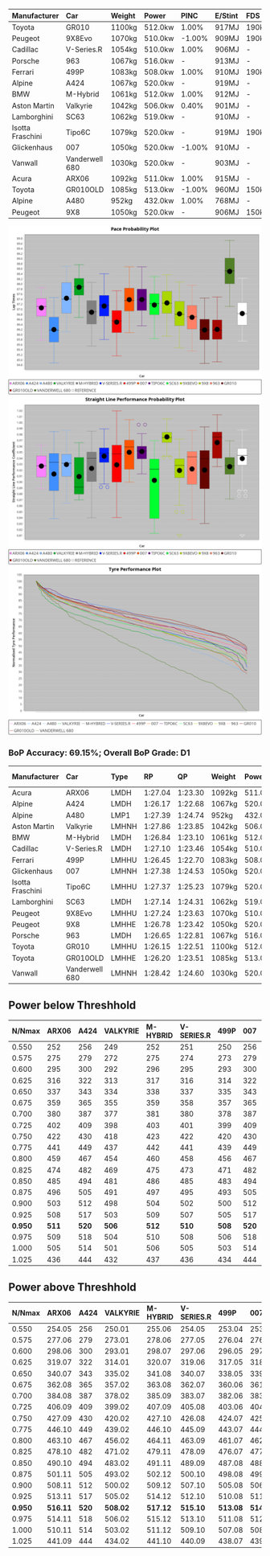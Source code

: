 | Manufacturer     | Car            | Weight | Power   | PINC    | E/Stint | FDS     |
|:-|:-|:-|:-|:-|:-|:-|
| Toyota           | GR010          | 1100kg | 512.0kw | 1.00%   | 917MJ   | 190kph  |
| Peugeot          | 9X8Evo         | 1070kg | 510.0kw | -1.00%  | 909MJ   | 190kph  |
| Cadillac         | V-Series.R     | 1054kg | 510.0kw | 1.00%   | 906MJ   |    -    |
| Porsche          | 963            | 1067kg | 516.0kw |    -    | 913MJ   |    -    |
| Ferrari          | 499P           | 1083kg | 508.0kw | 1.00%   | 910MJ   | 190kph  |
| Alpine           | A424           | 1067kg | 520.0kw |    -    | 919MJ   |    -    |
| BMW              | M-Hybrid       | 1061kg | 512.0kw | 1.00%   | 912MJ   |    -    |
| Aston Martin     | Valkyrie       | 1042kg | 506.0kw | 0.40%   | 901MJ   |    -    |
| Lamborghini      | SC63           | 1062kg | 519.0kw |    -    | 910MJ   |    -    |
| Isotta Fraschini | Tipo6C         | 1079kg | 520.0kw |    -    | 919MJ   | 190kph  |
| Glickenhaus      | 007            | 1050kg | 520.0kw | -1.00%  | 910MJ   |    -    |
| Vanwall          | Vanderwell 680 | 1030kg | 520.0kw |    -    | 903MJ   |    -    |
| Acura            | ARX06          | 1092kg | 511.0kw | 1.00%   | 915MJ   |    -    |
| Toyota           | GR010OLD       | 1085kg | 513.0kw | -1.00%  | 960MJ   | 150kph  |
| Alpine           | A480           | 952kg  | 432.0kw | 1.00%   | 768MJ   |    -    |
| Peugeot          | 9X8            | 1050kg | 520.0kw |    -    | 906MJ   | 150kph  |

![PACECHART](./IMG/ACOMETHOD.png)
![STRAIGHTLINEPERFORMANCECHART](./IMG/ACOMETHOD_sp.png)
![TYREPERFORMANCECHART](./IMG/ACOMETHOD_tw.png)

### BoP Accuracy: 69.15%; Overall BoP Grade: D1
| Manufacturer     | Car            | Type  | RP      | QP      | Weight | Power¹  | Threshhold | PINC    | Power²   | E/Stint | AVG Vmax  | FDS     | RDLC | L/Stint | BOP-Grade | Model Accuracy | Model Points | Match% | SimDiff |
|:-|:-|:-|:-|:-|:-|:-|:-|:-|:-|:-|:-|:-|:-|:-|:-|:-|:-|:-|:-|
| Acura            | ARX06          | LMDH  | 1:27.04 | 1:23.30 | 1092kg | 511.0kw | 210.0kph   | 1.00%   | 516.10kw |  915MJ  | 269.39kph |    -    | 0.98 | 43      | +B2       | 100.00%        | 996          | 83.77% | #       |
| Alpine           | A424           | LMDH  | 1:26.17 | 1:22.68 | 1067kg | 520.0kw | 210.0kph   |    -    | 520.00kw |  919MJ  | 269.07kph |    -    | 1.01 | 43      | -Ω1       | 96.10%         | 2390         | 49.97% | #       |
| Alpine           | A480           | LMP1  | 1:27.39 | 1:24.74 |  952kg | 432.0kw | 210.0kph   | 1.00%   | 436.30kw |  768MJ  | 269.92kph |    -    | 0.98 | 40      | +A2       | 95.62%         | 1701         | 90.71% | #       |
| Aston Martin     | Valkyrie       | LMHNH | 1:27.86 | 1:23.85 | 1042kg | 506.0kw | 210.0kph   | 0.40%   | 508.00kw |  901MJ  | 268.40kph |    -    | 1.03 | 43      | +Ω1       | 100.00%        | 466          | 31.32% | #       |
| BMW              | M-Hybrid       | LMDH  | 1:26.84 | 1:23.10 | 1061kg | 512.0kw | 210.0kph   | 1.00%   | 517.10kw |  912MJ  | 270.32kph |    -    | 1.01 | 43      | -B1       | 100.00%        | 3339         | 89.30% | #       |
| Cadillac         | V-Series.R     | LMDH  | 1:27.10 | 1:23.46 | 1054kg | 510.0kw | 210.0kph   | 1.00%   | 515.10kw |  906MJ  | 272.14kph |    -    | 1.01 | 43      | +A2       | 99.56%         | 5841         | 94.15% | #       |
| Ferrari          | 499P           | LMHHU | 1:26.45 | 1:22.70 | 1083kg | 508.0kw | 210.0kph   | 1.00%   | 513.10kw |  910MJ  | 269.82kph | 190kph  | 1.02 | 43      | -D1       | 99.57%         | 7417         | 66.62% | #       |
| Glickenhaus      | 007            | LMHNH | 1:27.38 | 1:24.53 | 1050kg | 520.0kw | 210.0kph   | -1.00%  | 514.80kw |  910MJ  | 274.83kph |    -    | 0.95 | 43      | +C1       | 93.90%         | 2170         | 75.92% | #       |
| Isotta Fraschini | Tipo6C         | LMHHU | 1:27.37 | 1:25.23 | 1079kg | 520.0kw | 210.0kph   |    -    | 520.00kw |  919MJ  | 271.15kph | 190kph  | 1.04 | 43      | +D2       | 100.00%        | 132          | 60.02% | #       |
| Lamborghini      | SC63           | LMDH  | 1:27.14 | 1:24.31 | 1062kg | 519.0kw | 210.0kph   |    -    | 519.00kw |  910MJ  | 267.63kph |    -    | 1.05 | 43      | ~A1       | 100.00%        | 784          | 95.67% | #       |
| Peugeot          | 9X8Evo         | LMHHU | 1:27.24 | 1:23.63 | 1070kg | 510.0kw | 210.0kph   | -1.00%  | 504.90kw |  909MJ  | 276.10kph | 190kph  | 0.99 | 43      | +C1       | 100.00%        | 1891         | 77.20% | #       |
| Peugeot          | 9X8            | LMHHE | 1:26.78 | 1:23.42 | 1050kg | 520.0kw | 210.0kph   |    -    | 520.00kw |  906MJ  | 269.38kph | 150kph  | 1.03 | 43      | -B1       | 99.96%         | 4579         | 87.99% | #       |
| Porsche          | 963            | LMDH  | 1:26.65 | 1:22.81 | 1067kg | 516.0kw | 210.0kph   |    -    | 516.00kw |  913MJ  | 269.94kph |    -    | 1.00 | 43      | -B2       | 98.39%         | 16118        | 80.32% | #       |
| Toyota           | GR010          | LMHHU | 1:26.15 | 1:22.51 | 1100kg | 512.0kw | 210.0kph   | 1.00%   | 517.10kw |  917MJ  | 268.16kph | 190kph  | 1.01 | 43      | -Ω1       | 99.90%         | 5196         | 47.86% | #       |
| Toyota           | GR010OLD       | LMHHE | 1:26.20 | 1:23.51 | 1085kg | 513.0kw | 210.0kph   | -1.00%  | 507.90kw |  960MJ  | 274.86kph | 150kph  | 1.01 | 43      | -E2       | 97.31%         | 905          | 51.62% | #       |
| Vanwall          | Vanderwell 680 | LMHNH | 1:28.42 | 1:24.60 | 1030kg | 520.0kw | 210.0kph   |    -    | 520.00kw |  903MJ  | 272.62kph |    -    | 1.02 | 43      | +Ω1       | 98.91%         | 543          | 23.96% | #       |

## Power below Threshhold
| N/Nmax    | ARX06   | A424    | VALKYRIE | M-HYBRID | V-SERIES.R | 499P    | 007     | TIPO6C  | SC63    | 9X8EVO  | 9X8     | 963     | GR010   | GR010OLD | VANDERWELL 680 | ​     | RPM      | A480       |
|:-|:-|:-|:-|:-|:-|:-|:-|:-|:-|:-|:-|:-|:-|:-|:-|:-|:-|:-|
|  0.550    |  252    |  256    |  249     |  252     |  251       |  250    |  256    |  256    |  256    |  251    |  256    |  254    |  252    |  253     |  256           |  ​    |   --     |   -        |
|  0.575    |  275    |  279    |  272     |  275     |  274       |  273    |  279    |  279    |  279    |  274    |  279    |  277    |  275    |  276     |  279           |  ​    |   --     |   -        |
|  0.600    |  295    |  300    |  292     |  296     |  295       |  293    |  300    |  300    |  299    |  295    |  300    |  298    |  296    |  296     |  300           |  ​    |   --     |   -        |
|  0.625    |  316    |  322    |  313     |  317     |  316       |  314    |  322    |  322    |  321    |  316    |  322    |  319    |  317    |  317     |  322           |  ​    |   --     |   -        |
|  0.650    |  337    |  343    |  334     |  338     |  337       |  335    |  343    |  343    |  342    |  337    |  343    |  340    |  338    |  338     |  343           |  ​    |   --     |   -        |
|  0.675    |  359    |  365    |  355     |  359     |  358       |  357    |  365    |  365    |  364    |  358    |  365    |  362    |  359    |  360     |  365           |  ​    |   --     |   -        |
|  0.700    |  380    |  387    |  377     |  381     |  380       |  378    |  387    |  387    |  386    |  380    |  387    |  384    |  381    |  382     |  387           |  ​    |   --     |   -        |
|  0.725    |  402    |  409    |  398     |  403     |  401       |  399    |  409    |  409    |  408    |  401    |  409    |  406    |  403    |  403     |  409           |  ​    |   --     |   -        |
|  0.750    |  422    |  430    |  418     |  423     |  422       |  420    |  430    |  430    |  429    |  422    |  430    |  427    |  423    |  424     |  430           |  ​    |   --     |   -        |
|  0.775    |  441    |  449    |  437     |  442     |  441       |  439    |  449    |  449    |  448    |  441    |  449    |  446    |  442    |  443     |  449           |  ​    |  5000    |  -3386005  |
|  0.800    |  459    |  467    |  454     |  460     |  458       |  456    |  467    |  467    |  466    |  458    |  467    |  463    |  460    |  461     |  467           |  ​    |  5500    |  -3687783  |
|  0.825    |  474    |  482    |  469     |  475     |  473       |  471    |  482    |  482    |  481    |  473    |  482    |  478    |  475    |  476     |  482           |  ​    |  5999    |  -4004324  |
|  0.850    |  485    |  494    |  481     |  486     |  485       |  483    |  494    |  494    |  493    |  485    |  494    |  490    |  486    |  487     |  494           |  ​    |  6499    |  -4335628  |
|  0.875    |  496    |  505    |  491     |  497     |  495       |  493    |  505    |  505    |  504    |  495    |  505    |  501    |  497    |  498     |  505           |  ​    |  7000    |  -4681695  |
|  0.900    |  503    |  512    |  498     |  504     |  502       |  500    |  512    |  512    |  511    |  502    |  512    |  508    |  504    |  505     |  512           |  ​    |  7500    |  -5042525  |
|  0.925    |  508    |  517    |  503     |  509     |  507       |  505    |  517    |  517    |  516    |  507    |  517    |  513    |  509    |  510     |  517           |  ​    |  8000    |  429       |
| **0.950** | **511** | **520** | **506**  | **512**  | **510**    | **508** | **520** | **520** | **519** | **510** | **520** | **516** | **512** | **513**  | **520**        | **​** | **8499** | **432**    |
|  0.975    |  509    |  518    |  504     |  510     |  508       |  506    |  518    |  518    |  517    |  508    |  518    |  514    |  510    |  511     |  518           |  ​    |  9000    |  216       |
|  1.000    |  505    |  514    |  501     |  506     |  505       |  503    |  514    |  514    |  513    |  505    |  514    |  510    |  506    |  507     |  514           |  ​    |   --     |   -        |
|  1.025    |  436    |  444    |  432     |  437     |  436       |  434    |  444    |  444    |  443    |  436    |  444    |  441    |  437    |  438     |  444           |  ​    |   --     |   -        |

## Power above Threshhold
| N/Nmax    | ARX06      | A424    | VALKYRIE   | M-HYBRID   | V-SERIES.R | 499P       | 007        | TIPO6C  | SC63    | 9X8EVO     | 9X8     | 963     | GR010      | GR010OLD   | VANDERWELL 680 | ​     | RPM      | A480            |
|:-|:-|:-|:-|:-|:-|:-|:-|:-|:-|:-|:-|:-|:-|:-|:-|:-|:-|:-|
|  0.550    |  254.05    |  256    |  250.01    |  255.06    |  254.05    |  253.04    |  253.39    |  256    |  256    |  248.44    |  256    |  254    |  255.06    |  250.43    |  256           |  ​    |   --     |  0.00           |
|  0.575    |  277.06    |  279    |  273.01    |  278.06    |  277.05    |  276.04    |  276.43    |  279    |  279    |  271.48    |  279    |  277    |  278.06    |  273.47    |  279           |  ​    |   --     |  0.00           |
|  0.600    |  298.06    |  300    |  293.01    |  298.07    |  297.06    |  296.05    |  297.46    |  300    |  299    |  291.52    |  300    |  298    |  298.07    |  293.50    |  300           |  ​    |   --     |  0.00           |
|  0.625    |  319.07    |  322    |  314.01    |  320.07    |  319.06    |  317.05    |  318.49    |  322    |  321    |  312.56    |  322    |  319    |  320.07    |  314.54    |  322           |  ​    |   --     |  0.00           |
|  0.650    |  340.07    |  343    |  335.02    |  341.08    |  340.07    |  338.05    |  339.53    |  343    |  342    |  333.59    |  343    |  340    |  341.08    |  335.57    |  343           |  ​    |   --     |  0.00           |
|  0.675    |  362.08    |  365    |  357.02    |  363.08    |  362.07    |  360.06    |  361.56    |  365    |  364    |  354.63    |  365    |  362    |  363.08    |  356.61    |  365           |  ​    |   --     |  0.00           |
|  0.700    |  384.08    |  387    |  378.02    |  385.09    |  383.07    |  382.06    |  383.60    |  387    |  386    |  375.67    |  387    |  384    |  385.09    |  377.65    |  387           |  ​    |   --     |  0.00           |
|  0.725    |  406.09    |  409    |  399.02    |  407.09    |  405.08    |  403.06    |  404.63    |  409    |  408    |  396.71    |  409    |  406    |  407.09    |  399.68    |  409           |  ​    |   --     |  0.00           |
|  0.750    |  427.09    |  430    |  420.02    |  427.10    |  426.08    |  424.07    |  425.66    |  430    |  429    |  416.74    |  430    |  427    |  427.10    |  419.72    |  430           |  ​    |   --     |  0.00           |
|  0.775    |  446.10    |  449    |  439.02    |  446.10    |  445.09    |  443.07    |  444.69    |  449    |  448    |  435.78    |  449    |  446    |  446.10    |  438.75    |  449           |  ​    |  5000    |  -3,422,374.99  |
|  0.800    |  463.10    |  467    |  456.02    |  464.11    |  463.09    |  461.07    |  462.72    |  467    |  466    |  453.81    |  467    |  463    |  464.11    |  455.78    |  467           |  ​    |  5500    |  -3,727,394.70  |
|  0.825    |  478.10    |  482    |  471.02    |  479.11    |  478.09    |  476.07    |  477.74    |  482    |  481    |  468.84    |  482    |  478    |  479.11    |  470.81    |  482           |  ​    |  5999    |  -4,047,335.34  |
|  0.850    |  490.10    |  494    |  483.02    |  491.11    |  489.09    |  487.08    |  488.76    |  494    |  493    |  479.86    |  494    |  490    |  491.11    |  482.83    |  494           |  ​    |  6499    |  -4,382,198.93  |
|  0.875    |  501.11    |  505    |  493.02    |  502.12    |  500.10    |  498.08    |  499.78    |  505    |  504    |  489.87    |  505    |  501    |  502.12    |  492.84    |  505           |  ​    |  7000    |  -4,731,982.47  |
|  0.900    |  508.11    |  512    |  500.02    |  509.12    |  507.10    |  505.08    |  506.79    |  512    |  511    |  496.89    |  512    |  508    |  509.12    |  499.86    |  512           |  ​    |  7500    |  -5,096,688.95  |
|  0.925    |  513.11    |  517    |  505.02    |  514.12    |  512.10    |  510.08    |  511.80    |  517    |  516    |  501.89    |  517    |  513    |  514.12    |  504.86    |  517           |  ​    |  8000    |  433.32         |
| **0.950** | **516.11** | **520** | **508.02** | **517.12** | **515.10** | **513.08** | **514.80** | **520** | **519** | **504.90** | **520** | **516** | **517.12** | **507.87** | **520**        | **​** | **8499** | **436.32**      |
|  0.975    |  514.11    |  518    |  506.02    |  515.12    |  513.10    |  511.08    |  512.80    |  518    |  517    |  502.90    |  518    |  514    |  515.12    |  505.87    |  518           |  ​    |  9000    |  218.16         |
|  1.000    |  510.11    |  514    |  503.02    |  511.12    |  509.10    |  507.08    |  508.79    |  514    |  513    |  499.89    |  514    |  510    |  511.12    |  502.86    |  514           |  ​    |   --     |  0.00           |
|  1.025    |  441.09    |  444    |  434.02    |  441.10    |  440.09    |  438.07    |  439.68    |  444    |  443    |  430.77    |  444    |  441    |  441.10    |  433.74    |  444           |  ​    |   --     |  0.00           |
